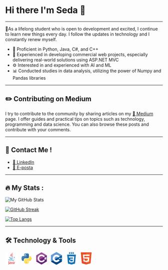 # Hi there I'm Seda 👋

---
🚀As a lifelong student who is open to development and excited, I continue to learn new things every day. I follow the updates in technology and I constantly renew myself.
- :snake: Proficient in Python, Java, C#, and C++
- :briefcase: Experienced in developing commercial web projects, especially delivering real-world solutions using ASP.NET MVC
- :gear: Interested in and experienced with AI and ML
- :bar_chart: Conducted studies in data analysis, utilizing the power of Numpy and Pandas libraries

---
## :pencil2: Contributing on Medium 

I try to contribute to the community by sharing articles on my [:memo: Medium](https://medium.com/@sedayazici66) page. I offer guides and practical tips on topics such as technology, programming and data science. You can also browse these posts and contribute with your comments.


---
## :link: Contact Me !

- [:link: LinkedIn](https://www.linkedin.com/in/https:/(/www.linkedin.com/in/seda-nur-yaz%C4%B1c%C4%B1-3a700420b/))
- [:email: E-posta](mailto:sedayazici66@gmail.com)



---
## :fire: My Stats :

![My GitHub Stats](https://github-readme-stats.vercel.app/api?username=ssedayzc&show_icons=true&theme=radical)

[![GitHub Streak](http://github-readme-streak-stats.herokuapp.com?user=ssedayzc&theme=dark&hide_border=YANLI%C5%9E)](https://git.io/streak-stats)

[![Top Langs](https://github-readme-stats.vercel.app/api/top-langs/?username=ssedayzc&layout=compact&theme=vision-friendly-dark)](https://github.com/anuraghazra/github-readme-stats)


---
## :hammer_and_wrench: Technology & Tools 

<div>
  <img src="https://github.com/devicons/devicon/blob/master/icons/java/java-original-wordmark.svg" title="Java" alt="Java" width="40" height="40"/>&nbsp;
  <img src="https://github.com/devicons/devicon/blob/master/icons/python/python-original.svg" title="Python" alt="Python" width="40" height="40"/>&nbsp;
  <img src="https://github.com/devicons/devicon/blob/master/icons/csharp/csharp-original.svg" title="C#" alt="C#" width="40" height="40"/>&nbsp;
  <img src="https://github.com/devicons/devicon/blob/master/icons/cplusplus/cplusplus-original.svg" title="C++" alt="C++" width="40" height="40"/>&nbsp;
  <img src="https://github.com/devicons/devicon/blob/master/icons/css3/css3-plain-wordmark.svg"  title="CSS3" alt="CSS" width="40" height="40"/>&nbsp;
  <img src="https://github.com/devicons/devicon/blob/master/icons/html5/html5-original.svg" title="HTML5" alt="HTML" width="40" height="40"/>&nbsp;
</div>
